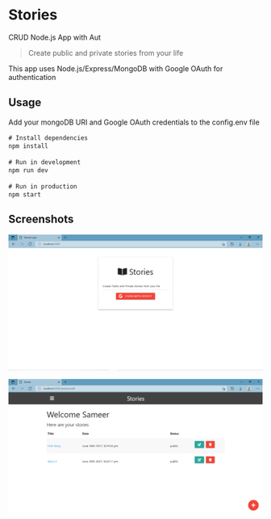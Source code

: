 # Stories
CRUD Node.js App with Aut

> Create public and private stories from your life

This app uses Node.js/Express/MongoDB with Google OAuth for authentication

## Usage

Add your mongoDB URI and Google OAuth credentials to the config.env file

```
# Install dependencies
npm install

# Run in development
npm run dev

# Run in production
npm start
```
## Screenshots

![Login_Screenshot](https://github.com/sameer-dudeja/Stories/blob/master/Stories/Screenshots/Login.png?raw=true)

![Dashboard_Screenshot](https://github.com/sameer-dudeja/Stories/blob/master/Stories/Screenshots/Dashboard.png?raw=true)


